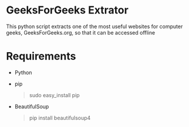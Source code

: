 # GeeksForGeeks Extrator
This python script extracts one of the most useful websites for computer geeks, GeeksForGeeks.org, so that it can be accessed offline

# Requirements

- Python

- pip

  > sudo easy_install pip

- BeautifulSoup

  > pip install beautifulsoup4
